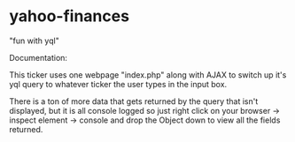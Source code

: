 # yahoo-finances
"fun with yql"

Documentation: 

This ticker uses one webpage "index.php" along with AJAX to switch up it's yql query to 
whatever ticker the user types in the input box. 

There is a ton of more data that gets returned by the query that isn't displayed, but it is all 
console logged so just right click on your browser -> inspect element -> console and 
drop the Object down to view all the fields returned.